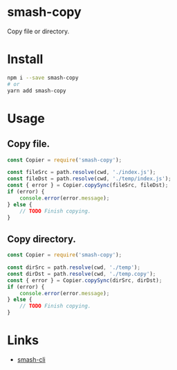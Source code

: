 # smash-copy

Copy file or directory.

# Install

```bash
npm i --save smash-copy
# or
yarn add smash-copy
```

# Usage

## Copy file.

```javascript
const Copier = require('smash-copy');

const fileSrc = path.resolve(cwd, './index.js');
const fileDst = path.resolve(cwd, './temp/index.js');
const { error } = Copier.copySync(fileSrc, fileDst);
if (error) {
    console.error(error.message);
} else {
    // TODO Finish copying.
}
```

## Copy directory.

```javascript
const Copier = require('smash-copy');

const dirSrc = path.resolve(cwd, './temp');
const dirDst = path.resolve(cwd, './temp.copy');
const { error } = Copier.copySync(dirSrc, dirDst);
if (error) {
    console.error(error.message);
} else {
    // TODO Finish copying.
}
```

# Links

- [smash-cli](https://github.com/chenhaihong/smash-cli)